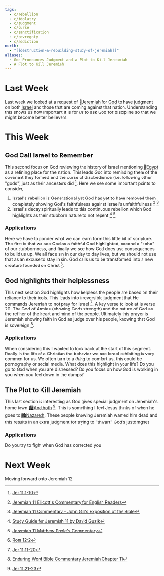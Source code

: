 ```yaml
---
tags:
  - c/rebellion
  - c/idolatry
  - c/judgment
  - c/curse
  - c/sanctification
  - c/sovregnty
  - c/addiction
north:
  - "[[destruction-&-rebuilding-study-of-jeremiah]]"
aliases:
  - God Pronounces Judgment and a Plot to Kill Jereamiah
  - A Plot to Kill Jeremiah
---
```

# Last Week
Last week we looked at a request of [🧑Jeremiah](%F0%9F%A7%91Jeremiah.md) for [God](God.md) to have judgment on both [Israel](../p-nation-of-israel.md) and those that are coming against that nation. Understanding this shows us how important it is for *us* to ask God for discipline so that we might become better believers

# This Week
[^guzik]: [Study Guide for Jeremiah 11 by David Guzik](https://www.blueletterbible.org/comm/guzik_david/study-guide/jeremiah/jeremiah-11.cfm)
[^garner-howes]: [Jeremiah 11 - Garner-Howes Baptist Commentary - Bible Commentaries - StudyLight.org](https://www.studylight.org/commentaries/eng/ghb/jeremiah-11.html)
[^matthew-poole]: [Jeremiah 11 Matthew Poole's Commentary](https://biblehub.com/commentaries/poole/jeremiah/11.htm)
[^ellicott]: [Jeremiah 11 Ellicott's Commentary for English Readers](https://biblehub.com/commentaries/ellicott/jeremiah/11.htm)
[^john-gill]: [Jeremiah 11 Commentary - John Gill's Exposition of the Bible](https://www.biblestudytools.com/commentaries/gills-exposition-of-the-bible/jeremiah-11/)
[^matthew-henry]: [Jeremiah 11 Commentary - Matthew Henry Commentary on the Whole Bible (Complete)](https://www.biblestudytools.com/commentaries/matthew-henry-complete/jeremiah/11.html)
[^enduring-word]: [Enduring Word Bible Commentary Jeremiah Chapter 11](https://enduringword.com/bible-commentary/jeremiah-11/)
[^m1]: [Jer 11:1-10](Jer%2011.md)
[^m2]: [Jer 11:11-20](Jer%2011.md)
[^m4]: [Jer 11:21-23](Jer%2011.md)

## God Call Israel to Remember
This second focus on God reviewing the history of Israel mentioning [📌Egypt](%F0%9F%93%8CEgypt.md) as a refining place for the nation. This leads God into reminding them of the covenant they formed and the curse of disobedience (i.e. following other "gods") just as their ancestors did [^m1]. Here we see some important points to consider,

1. Israel's rebellion is Generational yet God has yet to have removed them completely showing God's faithfulness against Israel's unfaithfulness [^ellicott] [^john-gill]
2. Israel's decay spiritually leads to this continuous rebellion which God highlights as their stubborn nature to not repent [^guzik] [^matthew-poole]

### Applications
Here we have to ponder what we can learn form this little bit of scripture. The first is that we see God as a faithful God highlighted, second a "echo" of our stubbornness, and finally we see how God does use consequences to build us up. We all face sin in our day to day lives, but we should not use that as an excuse to stay in sin. God calls us to be transformed into a new creature founded on Christ [^b1].

[^b1]: [Rom 12:2](Rom%2012.md)

## God highlights their helplessness
This next section God highlights how helpless the people are based on their reliance to their idols. This leads into irreversible judgment that He commands Jeremiah to not pray for Israel [^m2]. A key verse to look at is verse 20. The God of Armies (showing Gods strength) and the nature of God as the refiner of the heart and mind of the people. Ultimately this prayer is Jeremiah showing faith in God as judge over his people, knowing that God is sovereign [^enduring-word].

### Applications
When considering this I wanted to look back at the start of this segment. Really in the life of a Christian the behavior we see Israel exhibiting is very common for us. We often turn to a *thing* to comfort us, this could be pornography or social media. What does this highlight in your life? Do you go to God when you are distressed? Do you focus on how God is working in you when you feel down in the dumps?

## The Plot to Kill Jeremiah
This last section is interesting as God gives special judgment on Jeremiah's home town [🏙️Anathoth](%F0%9F%8F%99%EF%B8%8FAnathoth.md) [^m4]. This is something I feel Jesus thinks of when he goes to [🏙️Nazareth](%F0%9F%8F%99%EF%B8%8FNazareth.md). These people knowing Jeremiah wanted him dead and this results in an extra judgment for trying to "thwart" God's justdmgnet

### Applications
Do you try to fight when God has corrected you

# Next Week
Moving forward onto Jeremiah 12